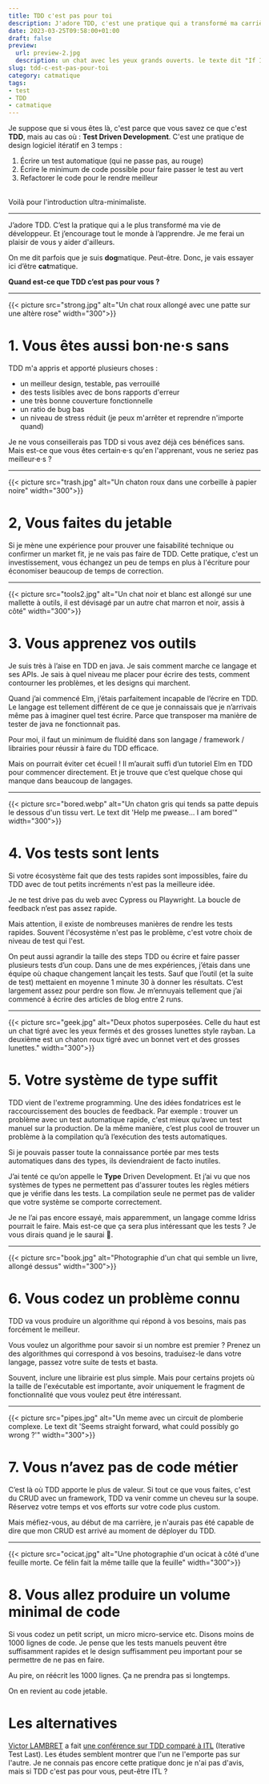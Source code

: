 ```yaml
---
title: TDD c'est pas pour toi
description: J'adore TDD, c'est une pratique qui a transformé ma carrière. Mais c'est pas pour tout le monde, tout le temps. 8 moments à ne pas l'utiliser !
date: 2023-03-25T09:58:00+01:00
draft: false
preview:
  url: preview-2.jpg
  description: un chat avec les yeux grands ouverts. le texte dit "If I just keep looking cute, they'll surely blame the dog"
slug: tdd-c-est-pas-pour-toi
category: catmatique
tags:
- test
- TDD
- catmatique
---
```


Je suppose que si vous êtes là, c'est parce que vous savez ce que c'est __TDD__, mais au cas où : __Test Driven Development__. C'est une pratique de design logiciel itératif en 3 temps :  
1. Écrire un test automatique (qui ne passe pas, au rouge)
2. Écrire le minimum de code possible pour faire passer le test au vert
3. Refactorer le code pour le rendre meilleur  
  
<br>
Voilà pour l'introduction ultra-minimaliste.

----------------------------------------

J’adore TDD. C’est la pratique qui a le plus transformé ma vie de développeur. Et j’encourage tout le monde à l’apprendre. Je me ferai un plaisir de vous y aider d'ailleurs. 

On me dit parfois que je suis <strong>dog</strong>matique. Peut-être. Donc, je vais essayer ici d’être <strong>cat</strong>matique.

__Quand est-ce que TDD c’est pas pour vous ?__

-----
<div class="row">
{{< picture src="strong.jpg" alt="Un chat roux allongé avec une patte sur une altère rose" width="300">}}
<div>

# 1. Vous êtes aussi bon·ne·s sans
TDD m'a appris et apporté plusieurs choses :  
- un meilleur design, testable, pas verrouillé
- des tests lisibles avec de bons rapports d'erreur
- une très bonne couverture fonctionnelle
- un ratio de bug bas
- un niveau de stress réduit (je peux m'arrêter et reprendre n'importe quand)

Je ne vous conseillerais pas TDD si vous avez déjà ces bénéfices sans. Mais est-ce que vous êtes certain·e·s qu'en l'apprenant, vous ne seriez pas meilleur·e·s ?
</div>
</div>

-----

<div class="row">
{{< picture src="trash.jpg" alt="Un chaton roux dans une corbeille à papier noire" width="300">}}
<div>

# 2, Vous faites du jetable
Si je mène une expérience pour prouver une faisabilité technique ou confirmer un market fit, je ne vais pas faire de TDD. Cette pratique, c'est un investissement, vous échangez un peu de temps en plus à l'écriture pour économiser beaucoup de temps de correction. 
</div>
</div>

-----

<div class="row">
{{< picture src="tools2.jpg" alt="Un chat noir et blanc est allongé sur une mallette à outils, il est dévisagé par un autre chat marron et noir, assis à côté" width="300">}}
<div>

# 3. Vous apprenez vos outils 
Je suis très à l’aise en TDD en java. Je sais comment marche ce langage et ses APIs. Je sais à quel niveau me placer pour écrire des tests, comment contourner les problèmes, et les designs qui marchent. 

Quand j’ai commencé Elm, j’étais parfaitement incapable de l’écrire en TDD. Le langage est tellement différent de ce que je connaissais que je n’arrivais même pas à imaginer quel test écrire. Parce que transposer ma manière de tester de java ne fonctionnait pas. 

Pour moi, il faut un minimum de fluidité dans son langage / framework / librairies pour réussir à faire du TDD efficace. 

Mais on pourrait éviter cet écueil ! Il m’aurait suffi d’un tutoriel Elm en TDD pour commencer directement. Et je trouve que c’est quelque chose qui manque dans beaucoup de langages. 
</div>
</div>

-----

<div class="row">
{{< picture src="bored.webp" alt="Un chaton gris qui tends sa patte depuis le dessous d'un tissu vert. Le text dit 'Help me pwease... I am bored'" width="300">}}
<div>

# 4. Vos tests sont lents
Si votre écosystème fait que des tests rapides sont impossibles, faire du TDD avec de tout petits incréments n'est pas la meilleure idée.

Je ne test drive pas du web avec Cypress ou Playwright. La boucle de feedback n’est pas assez rapide. 

Mais attention, il existe de nombreuses manières de rendre les tests rapides. Souvent l'écosystème n'est pas le problème, c'est votre choix de niveau de test qui l'est.

On peut aussi agrandir la taille des steps TDD ou écrire et faire passer plusieurs tests d’un coup. Dans une de mes expériences, j’étais dans une équipe où chaque changement lançait les tests. Sauf que l’outil (et la suite de test) mettaient en moyenne 1 minute 30 à donner les résultats. C’est largement assez pour perdre son flow. Je m’ennuyais tellement que j’ai commencé à écrire des articles de blog entre 2 runs. 
</div>
</div>

-----

<div class="row">
{{< picture src="geek.jpg" alt="Deux photos superposées. Celle du haut est un chat tigré avec les yeux fermés et des grosses lunettes style rayban. La deuxième est un chaton roux tigré avec un bonnet vert et des grosses lunettes." width="300">}}
<div>

# 5. Votre système de type suffit
TDD vient de l'extreme programming. Une des idées fondatrices est le raccourcissement des boucles de feedback. Par exemple : trouver un problème avec un test automatique rapide, c'est mieux qu’avec un test manuel sur la production. De la même manière, c’est plus cool de trouver un problème à la compilation qu’à l’exécution des tests automatiques. 

Si je pouvais passer toute la connaissance portée par mes tests automatiques dans des types, ils deviendraient de facto inutiles. 

J’ai tenté ce qu’on appelle le __Type__ Driven Development. Et j’ai vu que nos systèmes de types ne permettent pas d'assurer toutes les règles métiers que je vérifie dans les tests. La compilation seule ne permet pas de valider que votre système se comporte correctement. 

Je ne l’ai pas encore essayé, mais apparemment, un langage comme Idriss pourrait le faire. Mais est-ce que ça sera plus intéressant que les tests ? Je vous dirais quand je le saurai 🤣.
</div>
</div>


-----

<div class="row">
{{< picture src="book.jpg" alt="Photographie d'un chat qui semble un livre, allongé dessus" width="300">}}
<div>

# 6. Vous codez un problème connu
TDD va vous produire un algorithme qui répond à vos besoins, mais pas forcément le meilleur. 

Vous voulez un algorithme pour savoir si un nombre est premier ? Prenez un des algorithmes qui correspond à vos besoins, traduisez-le dans votre langage, passez votre suite de tests et basta.

Souvent, inclure une librairie est plus simple. Mais pour certains projets où la taille de l'exécutable est importante, avoir uniquement le fragment de fonctionnalité que vous voulez peut être intéressant.
</div>
</div>

-----

<div class="row">
{{< picture src="pipes.jpg" alt="Un meme avec un circuit de plomberie complexe. Le text dit 'Seems straight forward, what could possibly go wrong ?'" width="300">}}
<div>

# 7. Vous n’avez pas de code métier
C’est là où TDD apporte le plus de valeur. Si tout ce que vous faites, c'est du CRUD avec un framework, TDD va venir comme un cheveu sur la soupe. Réservez votre temps et vos efforts sur votre code plus custom. 

Mais méfiez-vous, au début de ma carrière, je n'aurais pas été capable de dire que mon CRUD est arrivé au moment de déployer du TDD.
</div>
</div>

-----

<div class="row">
{{< picture src="ocicat.jpg" alt="Une photographie d'un ocicat à côté d'une feuille morte. Ce félin fait la même taille que la feuille" width="300">}}
<div>

# 8. Vous allez produire un volume minimal de code
Si vous codez un petit script, un micro micro-service etc. Disons moins de 1000 lignes de code. Je pense que les tests manuels peuvent être suffisamment rapides et le design suffisamment peu important pour se permettre de ne pas en faire. 

Au pire, on réécrit les 1000 lignes. Ça ne prendra pas si longtemps. 

On en revient au code jetable.
</div>
</div>

# Les alternatives
[Victor LAMBRET](https://www.linkedin.com/in/victor-lambret-5218b9b2/) a fait [une conférence sur TDD comparé à ITL](https://www.youtube.com/watch?v=Ddarw3wUXQY) (Iterative Test Last). Les études semblent montrer que l'un ne l'emporte pas sur l'autre. Je ne connais pas encore cette pratique donc je n'ai pas d'avis, mais si TDD c'est pas pour vous, peut-être ITL ? 
